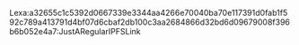 Lexa:a32655c1c5392d0667339e3344aa4266e70040ba70e117391d0fab1f592c789a413791d4bf07d6cbaf2db100c3aa2684866d32bd6d09679008f396b6b052e4a7:JustARegularIPFSLink